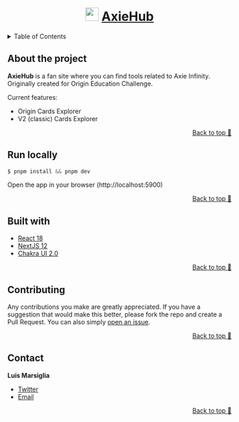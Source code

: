 <div align="center">

  # <img src="https://res.cloudinary.com/marsiglia/image/upload/v1650593268/axie-infinity/axie-hub-assets/logo.png" height="30px"/> [AxieHub](https://axiehub.vercel.app)
</div>

<!-- TABLE OF CONTENTS -->
<details>
  <summary>Table of Contents</summary>
  <ul>
    <li><a href="#about-the-project">About the project</a></li>
    <li><a href="#run-locally">Run locally</a></li>
    <li><a href="#built-with">Built with</a></li>
    <li><a href="#contributing">Contributing</a></li>
    <li><a href="#contact">Contact</a></li>
  </ul>
</details>

## About the project

**AxieHub** is a fan site where you can find tools related to Axie Infinity. Originally created for Origin Education Challenge.

Current features:
- Origin Cards Explorer
- V2 (classic) Cards Explorer

<p align="right"><a href="#top">Back to top 🔼</a></p>

## Run locally

```javascript
$ pnpm install && pnpm dev
```

Open the app in your browser (http://localhost:5900)

<p align="right"><a href="#top">Back to top 🔼</a></p>

## Built with
  - [React 18](https://reactjs.org/)
  - [NextJS 12](https://nextjs.org)
  - [Chakra UI 2.0](https://chakra-ui.com/)

<p align="right"><a href="#top">Back to top 🔼</a></p>

## Contributing

Any contributions you make are greatly appreciated. If you have a suggestion that would make this better, please fork the repo and create a Pull Request. You can also simply [open an issue](https://github.com/marsigliadev/axiehub/issues/new).

<p align="right"><a href="#top">Back to top 🔼</a></p>

## Contact

  **Luis Marsiglia**
  - [Twitter](https://twitter.com/marsigliacr)
  - [Email](mailto:marsiglia.business@gmail.com)

<p align="right"><a href="#top">Back to top 🔼</a></p>